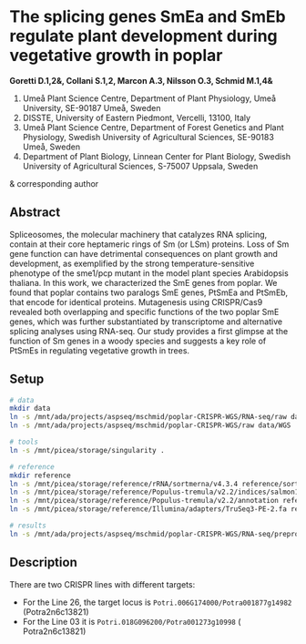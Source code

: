 # The splicing genes SmEa and SmEb regulate plant development during vegetative growth in poplar

__Goretti D.1,2&, Collani S.1,2, Marcon A.3, Nilsson O.3, Schmid M.1,4&__

1. Umeå Plant Science Centre, Department of Plant Physiology, Umeå University, SE-90187 Umeå, Sweden
2. DISSTE, University of Eastern Piedmont, Vercelli, 13100, Italy
3. Umeå Plant Science Centre, Department of Forest Genetics and Plant Physiology, Swedish University of Agricultural Sciences, SE-90183 Umeå, Sweden
4. Department of Plant Biology, Linnean Center for Plant Biology, Swedish University of Agricultural Sciences, S-75007 Uppsala, Sweden

& corresponding author

## Abstract

Spliceosomes, the molecular machinery that catalyzes RNA splicing, contain at their core heptameric rings of Sm (or LSm) proteins. Loss of Sm gene function can have detrimental consequences on plant growth and development, as exemplified by the strong temperature-sensitive phenotype of the sme1/pcp mutant in the model plant species Arabidopsis thaliana. In this work, we characterized the SmE genes from poplar. We found that poplar contains two paralogs SmE genes, PtSmEa and PtSmEb, that encode for identical proteins. Mutagenesis using CRISPR/Cas9 revealed both overlapping and specific functions of the two poplar SmE genes, which was further substantiated by transcriptome and alternative splicing analyses using RNA-seq. Our study provides a first glimpse at the function of Sm genes in a woody species and suggests a key role of PtSmEs in regulating vegetative growth in trees.

## Setup

```bash
# data
mkdir data
ln -s /mnt/ada/projects/aspseq/mschmid/poplar-CRISPR-WGS/RNA-seq/raw data/RNASeq
ln -s /mnt/ada/projects/aspseq/mschmid/poplar-CRISPR-WGS/raw data/WGS

# tools
ln -s /mnt/picea/storage/singularity .

# reference
mkdir reference
ln -s /mnt/picea/storage/reference/rRNA/sortmerna/v4.3.4 reference/sortmerna
ln -s /mnt/picea/storage/reference/Populus-tremula/v2.2/indices/salmon1.6.0/ reference/salmon
ln -s /mnt/picea/storage/reference/Populus-tremula/v2.2/annotation reference/annotation
ln -s /mnt/picea/storage/reference/Illumina/adapters/TruSeq3-PE-2.fa reference/trimmomatic

# results
ln -s /mnt/ada/projects/aspseq/mschmid/poplar-CRISPR-WGS/RNA-seq/preprocessed analysis
```

## Description

There are two CRISPR lines with different targets:

* For the Line 26, the target locus is `Potri.006G174000/Potra001877g14982` (Potra2n6c13821)
* For the Line 03 it is `Potri.018G096200/Potra001273g10998` ( 	Potra2n6c13821)
